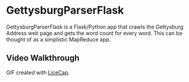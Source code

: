 # GettysburgParserFlask
GettysburgParserFlask is a Flask/Python app that crawls the Gettysburg Address web page and gets the word count for every word. This can be thought of as a simplistic MapReduce app.

## Video Walkthrough
GIF created with [LiceCap](https://github.com/palexis3/GettysburgParserFlask/blob/master/GettysburgParserFlask.gif).
